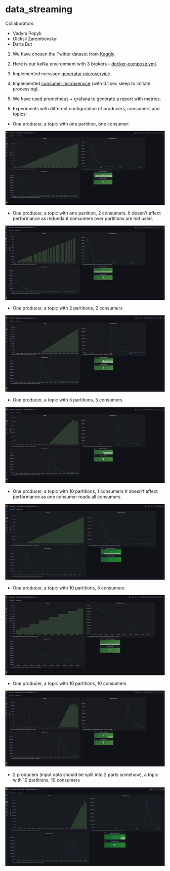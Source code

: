 # data_streaming

Collaborators:
 - Vadym Popyk
 - Oleksii Zarembovskyi
 - Daria But

1. We have chosen the Twitter dataset from [Kaggle](https://www.kaggle.com/datasets/crowdflower/twitter-airline-sentiment).

2. Here is our kafka environment with 3 brokers - [docker-compose.yml](https://github.com/ctrldash/data_streaming/blob/349f10d9c5feaebb7ccf10299e0f87d4b0ac66b3/docker-compose.yml).

3. Implemented message [generator microservice](https://github.com/ctrldash/data_streaming/blob/349f10d9c5feaebb7ccf10299e0f87d4b0ac66b3/message_generator).

4. Implemented [consumer microservice](https://github.com/ctrldash/data_streaming/blob/349f10d9c5feaebb7ccf10299e0f87d4b0ac66b3/consumer) 
(with 0.1 sec sleep to imitate processing).

5. We have used prometheus + grafana to generate a report with metrics.

6. Experiments with different configuration of producers, consumers and topics:

- One producer, a topic with one partition, one consumer:

![](./img/task1/task1.png)

- One producer, a topic with one partition, 2 consumers.
It doesn't affect performance as redundant consumers over partitions are not used.

![](./img/task2/task2.png)

- One producer, a topic with 2 partitions, 2 consumers

![](./img/task3/task3.png)

- One producer, a topic with 5 partitions, 5 consumers

![](./img/task4/task4.png)

- One producer, a topic with 10 partitions, 1 consumers
It doesn't affect performance as one consumer reads all consumers.

![](./img/task5/task5.png)

- One producer, a topic with 10 partitions, 5 consumers

![](./img/task6/task6.png)

- One producer, a topic with 10 partitions, 10 consumers

![](./img/task7/task7.png)

- 2 producers (input data should be split into 2 parts somehow), a topic with 10 partitions, 10 consumers

![](./img/task8/task8.png)
